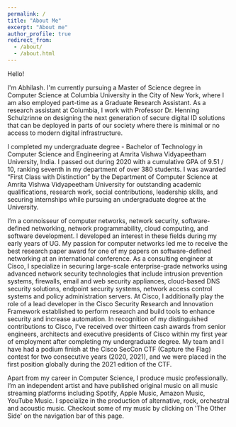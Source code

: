 ```yaml
---
permalink: /
title: "About Me"
excerpt: "About me"
author_profile: true
redirect_from:
  - /about/
  - /about.html
---
```


Hello!

I'm Abhilash. I'm currently pursuing a Master of Science degree in Computer Science at Columbia University in the City of New York, where I am also employed part-time as a Graduate Research Assistant. As a research assistant at Columbia, I work with Professor Dr. Henning Schulzrinne on designing the next generation of secure digital ID solutions that can be deployed in parts of our society where there is minimal or no access to modern digital infrastructure. 

I completed my undergraduate degree - Bachelor of Technology in Computer Science and Engineering at Amrita Vishwa Vidyapeetham University, India. I passed out during 2020 with a cumulative GPA of 9.51 / 10, ranking seventh in my department of over 380 students. I was awarded “First Class with Distinction” by the Department of Computer Science at Amrita Vishwa Vidyapeetham University for outstanding academic qualifications, research work, social contributions, leadership skills, and securing internships while pursuing an undergraduate degree at the University.

I’m a connoisseur of computer networks, network security, software-defined networking, network programmability, cloud computing, and software development. I developed an interest in these fields during my early years of UG. My passion for computer networks led me to receive the best research paper award for one of my papers on software-defined networking at an international conference. As a consulting engineer at Cisco, I specialize in securing large-scale enterprise-grade networks using advanced network security technologies that include intrusion prevention systems, firewalls, email and web security appliances, cloud-based DNS security solutions, endpoint security systems, network access control systems and policy administration servers. At Cisco, I additionally play the role of a lead developer in the Cisco Security Research and Innovation Framework established to perform research and build tools to enhance security and increase automation. In recognition of my distinguished contributions to Cisco, I've received over thirteen cash awards from senior engineers, architects and executive presidents of Cisco within my first year of employment after completing my undergraduate degree. My team and I have had a podium finish at the Cisco SecCon CTF (Capture the Flag) contest for two consecutive years (2020, 2021), and we were placed in the first position globally during the 2021 edition of the CTF.

Apart from my career in Computer Science, I produce music professionally. I’m an independent artist and have published original music on all music streaming platforms including Spotify, Apple Music, Amazon Music, YouTube Music. I specialize in the production of alternative, rock, orchestral and acoustic music. Checkout 
some of my music by clicking on 'The Other Side' on the navigation bar of this page.
